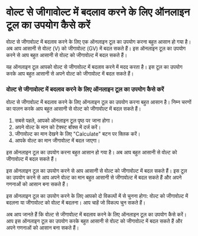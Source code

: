 वोल्ट से जीगावोल्ट में बदलाव करने के लिए ऑनलाइन टूल का उपयोग कैसे करें
======================================================================

वोल्ट से जीगावोल्ट में बदलाव करने के लिए एक ऑनलाइन टूल का उपयोग करना बहुत आसान हो गया है। अब आप आसानी से वोल्ट (V) को जीगावोल्ट (GV) में बदल सकते हैं। इस ऑनलाइन टूल का उपयोग करने से आप बहुत आसानी से वोल्ट को जीगावोल्ट में बदल सकते हैं।

यह ऑनलाइन टूल आपको वोल्ट से जीगावोल्ट में बदलाव करने में मदद करता है। इस टूल का उपयोग करके आप बहुत आसानी से अपने वोल्ट को जीगावोल्ट में बदल सकते हैं।

### वोल्ट से जीगावोल्ट में बदलाव करने के लिए ऑनलाइन टूल का उपयोग कैसे करें

वोल्ट से जीगावोल्ट में बदलाव करने के लिए ऑनलाइन टूल का उपयोग करना बहुत आसान है। निम्न चरणों का पालन करके आप बहुत आसानी से वोल्ट को जीगावोल्ट में बदल सकते हैं।

1. सबसे पहले, आपको ऑनलाइन टूल पृष्ठ पर जाना होगा।
2. अपने वोल्ट के मान को टेक्स्ट बॉक्स में दर्ज करें।
3. जीगावोल्ट का मान देखने के लिए "Calculate" बटन पर क्लिक करें।
4. आपके वोल्ट का मान जीगावोल्ट में बदल जाएगा।

इस ऑनलाइन टूल का उपयोग करना बहुत आसान हो गया है। अब आप बहुत आसानी से वोल्ट को जीगावोल्ट में बदल सकते हैं।

इस ऑनलाइन टूल का उपयोग करने से आप आसानी से वोल्ट को जीगावोल्ट में बदल सकते हैं। इस टूल का उपयोग करने से आप अपने वोल्ट का मान बहुत आसानी से जीगावोल्ट में बदल सकते हैं और अपने गणनाओं को आसान बना सकते हैं।

इस ऑनलाइन टूल का उपयोग करने के लिए आपको दो विकल्पों में से चुनना होगा: वोल्ट को जीगावोल्ट में बदलना या जीगावोल्ट को वोल्ट में बदलना। आप चाहें जो विकल्प चुन सकते हैं।

अब आप जानते हैं कि वोल्ट से जीगावोल्ट में बदलाव करने के लिए ऑनलाइन टूल का उपयोग कैसे करें। आप इस ऑनलाइन टूल का उपयोग करके बहुत आसानी से वोल्ट को जीगावोल्ट में बदल सकते हैं और अपने गणनाओं को आसान बना सकते हैं।